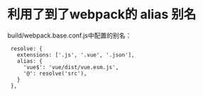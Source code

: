 


# 利用了到了webpack的 alias 别名

build/webpack.base.conf.js中配置的别名：
 ```
  resolve: {
    extensions: ['.js', '.vue', '.json'],
    alias: {
      'vue$': 'vue/dist/vue.esm.js',
      '@': resolve('src'),
    }
  },

 ```